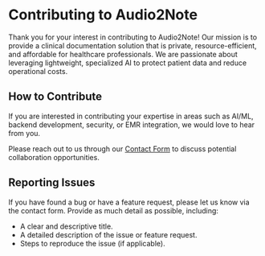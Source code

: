 # Contributing to Audio2Note

Thank you for your interest in contributing to Audio2Note! Our mission is to provide a clinical documentation solution that is private, resource-efficient, and affordable for healthcare professionals. We are passionate about leveraging lightweight, specialized AI to protect patient data and reduce operational costs.

## How to Contribute

If you are interested in contributing your expertise in areas such as AI/ML, backend development, security, or EMR integration, we would love to hear from you.

Please reach out to us through our [Contact Form](https://www.audio2note.org/?page_id=136) to discuss potential collaboration opportunities.

## Reporting Issues

If you have found a bug or have a feature request, please let us know via the contact form. Provide as much detail as possible, including:

-   A clear and descriptive title.
-   A detailed description of the issue or feature request.
-   Steps to reproduce the issue (if applicable).